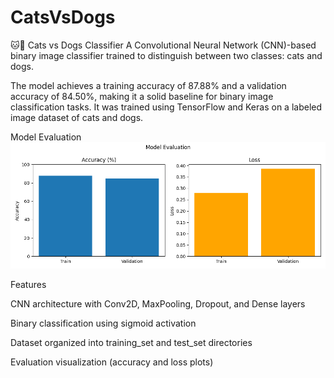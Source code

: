 # CatsVsDogs
🐱🐶 Cats vs Dogs Classifier
A Convolutional Neural Network (CNN)-based binary image classifier trained to distinguish between two classes: cats and dogs.

The model achieves a training accuracy of 87.88% and a validation accuracy of 84.50%, making it a solid baseline for binary image classification tasks. It was trained using TensorFlow and Keras on a labeled image dataset of cats and dogs.

Model Evaluation
![Model Evaluation](evaluation_plot.png)

Features

CNN architecture with Conv2D, MaxPooling, Dropout, and Dense layers

Binary classification using sigmoid activation

Dataset organized into training_set and test_set directories

Evaluation visualization (accuracy and loss plots)
